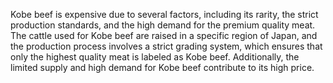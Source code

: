 Kobe beef is expensive due to several factors, including its rarity, the strict production standards, and the high demand for the premium quality meat. The cattle used for Kobe beef are raised in a specific region of Japan, and the production process involves a strict grading system, which ensures that only the highest quality meat is labeled as Kobe beef. Additionally, the limited supply and high demand for Kobe beef contribute to its high price.